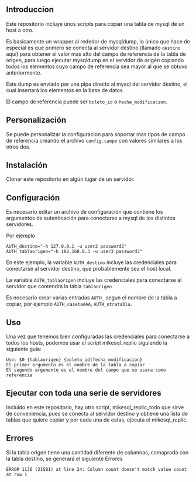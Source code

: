 ## Introduccion

Este repositorio incluye unos scripts para copiar una tabla de mysql de un host a otro.

Es basicamente un wrapper al rededor de mysqldump, lo único que hace de especial
es que primero se conecta al servidor destino (llamado `destino` aquí) para obtener el
valor mas alto del campo de referencia de la tabla de origen, para luego ejecutar 
mysqldump en el servidor de origén copiando todos los elementos cuyo campo de referencia
sea mayor al que se obtuvo anteriormente.

Este dump es enviado por una pipa directo al mysql del servidor destino, el cual
insertará los elementos en la base de datos.

El campo de referencia puede ser `boleto_id` o `fecha_modificacion`.


## Personalización
Se puede personalizar la configuracion para soportar mas tipos de campo de referencia
creando el archivo `config.campo` con valores similares a los otros dos.

## Instalación
Clonar este repositorio en algún lugar de un servidor.

## Configuración
Es necesario editar un archivo de configuración que contiene los argumentos de 
autenticación para conectarse a mysql de los distintos servidores.

Por ejemplo
```
AUTH_destino="-h 127.0.0.1 -u user2 password2"
AUTH_tablaorigen="-h 192.168.0.3 -u user3 password3"
```

En este ejemplo, la variable `AUTH_destino` incluye las credenciales para conectarse
al servidor destino, que probablemente sea el host local.

La variable `AUTH_tablaorigen` incluye las credenciales para conectarse al servidor que
contendra la tabla `tablaorigen`

Es necesario crear varias entradas `AUTH_` segun el nombre de la tabla a copiar, por ejemplo 
`AUTH_casetaAAA`, `AUTH_otratabla`.

## Uso

Una vez que tenemos bien configuradas las credenciales para conectarse a todos los
hosts, podemos usar el script mikesql_replic siguiendo la siguiente guía:

```
Uso: $0 {tablaorigen} {boleto_id|fecha_modificacion}
El primer argumento es el nombre de la tabla a copiar
El segundo argumento es el nombre del campo que se usara como referencia
```

## Ejecutar con toda una serie de servidores

Incluido en este repositorio, hay otro script, mikesql_replic_todo que sirve de 
conveniencia, pues se conecta al servidor destino y obtiene una lista de tablas
que quiere copiar y por cada una de estas, ejecuta el mikesql_replic.

## Errores

Si la tabla origen tiene una cantidad diferente de columnas, 
comaprada con la tabla destino, se generará el siguiente Errores

```
ERROR 1136 (21S01) at line 24: Column count doesn't match value count at row 1
```



